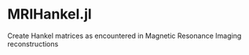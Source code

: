 # MRIHankel.jl
Create Hankel matrices as encountered in Magnetic Resonance Imaging reconstructions

